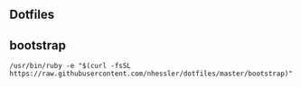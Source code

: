 Dotfiles
--------

## bootstrap
```shell
/usr/bin/ruby -e "$(curl -fsSL https://raw.githubusercontent.com/nhessler/dotfiles/master/bootstrap)"
```

